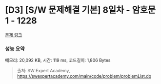# [D3] [S/W 문제해결 기본] 8일차 - 암호문1 - 1228 

[문제 링크](https://swexpertacademy.com/main/code/problem/problemDetail.do?contestProbId=AV14w-rKAHACFAYD) 

### 성능 요약

메모리: 20,092 KB, 시간: 119 ms, 코드길이: 1,806 Bytes



> 출처: SW Expert Academy, https://swexpertacademy.com/main/code/problem/problemList.do